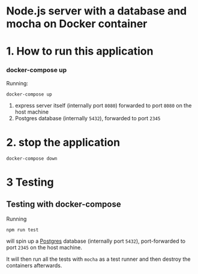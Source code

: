 # Node.js server with a database and mocha on Docker container

# 1. How to run this application

### docker-compose up

Running:

```
docker-compose up
```


1. express server itself (internally port `8080`) forwarded to port `8080` on the host machine
2. Postgres database (internally `5432`), forwarded to port `2345`


# 2. stop the application

```
docker-compose down
```
# 3 Testing

## Testing with docker-compose

Running

```
npm run test
```

will spin up a [Postgres](https://www.postgresql.org) database (internally port `5432`), port-forwarded to port `2345` on the host machine.

It will then run all the tests with `mocha` as a test runner and then destroy the containers afterwards.